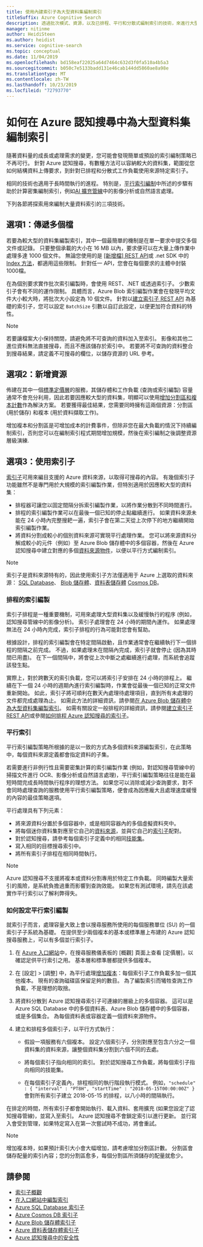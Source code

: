 ```yaml
---
title: 使用內建索引子為大型資料集編制索引
titleSuffix: Azure Cognitive Search
description: 透過批次模式、資源，以及已排程、平行和分散式編制索引的技術，來進行大型資料索引編制或需要大量計算索引的策略。
manager: nitinme
author: HeidiSteen
ms.author: heidist
ms.service: cognitive-search
ms.topic: conceptual
ms.date: 11/04/2019
ms.openlocfilehash: bd158eaf22025a64d7464c632d3f0fa510a4b5a3
ms.sourcegitcommit: b050c7e5133badd131e46cab144dd5860ae8a98e
ms.translationtype: MT
ms.contentlocale: zh-TW
ms.lasthandoff: 10/23/2019
ms.locfileid: "72793770"
---
```

# <a name="how-to-index-large-data-sets-in-azure-cognitive-search"></a>如何在 Azure 認知搜尋中為大型資料集編制索引

隨著資料量的成長或處理需求的變更，您可能會發現簡單或預設的索引編制策略已不再可行。 針對 Azure 認知搜尋，有數種方法可以容納較大的資料集，範圍從您如何結構資料上傳要求，到針對已排程和分散式工作負載使用來源特定索引子。

相同的技術也適用于長時間執行的進程。 特別是，[平行索引編制](#parallel-indexing)中所述的步驟有助於計算密集編制索引，例如[AI 擴充管線](cognitive-search-concept-intro.md)中的影像分析或自然語言處理。

下列各節將探索用來編制大量資料索引的三項技術。

## <a name="option-1-pass-multiple-documents"></a>選項1：傳遞多個檔

若要為較大型的資料集編製索引，其中一個最簡單的機制是在單一要求中提交多個文件或記錄。 只要整個承載的大小在 16 MB 以內，要求便可以在大量上傳作業中處理多達 1000 個文件。 無論您使用的是 [[新增檔] REST API](https://docs.microsoft.com/rest/api/searchservice/addupdate-or-delete-documents)或 .net SDK 中的[Index 方法](https://docs.microsoft.com/dotnet/api/microsoft.azure.search.documentsoperationsextensions.index?view=azure-dotnet)，都適用這些限制。 針對任一 API，您會在每個要求的主體中封裝1000檔。

在為個別要求實作批次索引編製時，會使用 REST、.NET 或透過索引子。 少數索引子會有不同的運作限制。 具體而言，Azure Blob 索引編製作業會在發現平均文件大小較大時，將批次大小設定為 10 個文件。 針對以[建立索引子 REST API](https://docs.microsoft.com/rest/api/searchservice/Create-Indexer) 為基礎的索引子，您可以設定 `BatchSize` 引數以自訂此設定，以便更加符合資料的特性。 

> [!NOTE]
> 若要讓檔案大小保持關閉，請避免將不可查詢的資料加入至索引。 影像和其他二進位資料無法直接搜尋，而且不應該儲存於索引中。 若要將不可查詢的資料整合到搜尋結果，請定義不可搜尋的欄位，以儲存資源的 URL 參考。

## <a name="option-2-add-resources"></a>選項2：新增資源

佈建在其中一個[標準定價層](search-sku-tier.md)的服務，其儲存體和工作負載 (查詢或索引編製) 容量通常不會充分利用，因此若要因應較大型的資料集，明顯可以使用[增加分割區和複本計數](search-capacity-planning.md)作為解決方案。 若要獲得最佳結果，您需要同時擁有這兩個資源：分割區 (用於儲存) 和複本 (用於資料擷取工作)。

增加複本和分割區是可增加成本的計費事件，但除非您在最大負載的情況下持續編制索引，否則您可以在編制索引程式期間增加規模，然後在索引編制之後調整資源層級演練.

## <a name="option-3-use-indexers"></a>選項3：使用索引子

[索引子](search-indexer-overview.md)可用來編目支援的 Azure 資料來源，以取得可搜尋的內容。 有幾個索引子功能雖然不是專門用於大規模的索引編製作業，但特別適用於因應較大型的資料集：

+ 排程器可讓您以固定間隔分拆索引編製作業，以將作業分散到不同時間進行。
+ 排程的索引編製作業可以在最後一個已知的停止點繼續進行。 如果資料來源未能在 24 小時內完整搜耙一遍，索引子會在第二天從上次停下的地方繼續開始索引編製作業。
+ 將資料分割成較小的個別資料來源可實現平行處理作業。 您可以將來源資料分解成較小的元件（例如）至 Azure Blob 儲存體中的多個容器，然後在 Azure 認知搜尋中建立對應的多個[資料來源物件](https://docs.microsoft.com/rest/api/searchservice/create-data-source)，以便以平行方式編制索引。

> [!NOTE]
> 索引子是資料來源特有的，因此使用索引子方法僅適用于 Azure 上選取的資料來源： [SQL Database](search-howto-connecting-azure-sql-database-to-azure-search-using-indexers.md)、 [Blob 儲存體](search-howto-indexing-azure-blob-storage.md)、[資料表儲存體](search-howto-indexing-azure-tables.md) [Cosmos DB](search-howto-index-cosmosdb.md)。

### <a name="scheduled-indexing"></a>排程的索引編製

索引子排程是一種重要機制，可用來處理大型資料集以及緩慢執行的程序 (例如，認知搜尋管線中的影像分析)。 索引子處理會在 24 小時的期間內運作。 如果處理無法在 24 小時內完成，索引子排程的行為可能對您會有幫助。 

根據設計，排程的索引編製會在特定間隔啟動，且作業通常會在繼續執行下一個排程的間隔之前完成。 不過，如果處理未在間隔內完成，索引子就會停止 (因為其時間已用盡)。 在下一個間隔中，將會從上次中斷之處繼續進行處理，而系統會追蹤該發生點。 

實際上，對於跨數天的索引負載，您可以將索引子安排在 24 小時的排程上。 繼續在下一個 24 小時的週期內進行索引編製時，作業會從最後一個已知的正常文件重新開始。 如此，索引子將可順利在數天內處理待處理項目，直到所有未處理的文件都完成處理為止。 如需此方法的詳細資訊，請參閱[在 Azure Blob 儲存體中為大型資料集編製索引](search-howto-indexing-azure-blob-storage.md#indexing-large-datasets)。 如需有關設定一般排程的詳細資訊，請參閱[建立索引子 REST API](https://docs.microsoft.com/rest/api/searchservice/Create-Indexer#request-syntax)或參閱[如何排程 Azure 認知搜尋的索引子](search-howto-schedule-indexers.md)。

<a name="parallel-indexing"></a>

### <a name="parallel-indexing"></a>平行索引

平行索引編製策略所根據的是以一致的方式為多個資料來源編製索引，在此策略中，每個資料來源定義都會指定資料的子集。 

若需要進行非例行性且需要密集計算的索引編製作業 (例如，對認知搜尋管線中的掃描文件進行 OCR、影像分析或自然語言處理)，平行索引編製策略往往是能在最短時間完成長時間執行程序的理想方法。 如果您可以消除或減少查詢要求，對不會同時處理查詢的服務使用平行索引編製策略，便會成為因應龐大且處理速度緩慢的內容的最佳策略選項。 

平行處理具有下列元素：

+ 將來源資料分置於多個容器中，或是相同容器內的多個虛擬資料夾中。 
+ 將每個迷你資料集對應至它自己的[資料來源](https://docs.microsoft.com/rest/api/searchservice/create-data-source)，並與它自己的[索引子](https://docs.microsoft.com/rest/api/searchservice/create-indexer)配對。
+ 對於認知搜尋，請參考每個索引子定義中的相同[技能集](https://docs.microsoft.com/rest/api/searchservice/create-skillset)。
+ 寫入相同的目標搜尋索引中。 
+ 將所有索引子排程在相同時間執行。

> [!NOTE]
> Azure 認知搜尋不支援將複本或資料分割專用於特定工作負載。 同時編製大量索引的風險，是系統負擔過重而影響到查詢效能。 如果您有測試環境，請先在該處實作平行索引以了解利弊得失。

### <a name="how-to-configure-parallel-indexing"></a>如何設定平行索引編製

就索引子而言，處理容量大致上會以搜尋服務所使用的每個服務單位 (SU) 的一個索引子子系統為基礎。 在提供至少兩個複本的基本或標準層上布建的 Azure 認知搜尋服務上，可以有多個並行索引子。 

1. 在 [Azure 入口網站](https://portal.azure.com)中，在搜尋服務儀表板的 [概觀] 頁面上查看 [定價層]，以確認足供平行索引之用。 基本層和標準層都提供多個複本。

2. 在 [設定] > [調整] 中，為平行處理[增加複本](search-capacity-planning.md)：每個索引子工作負載多加一個其他複本。 現有的查詢磁碟區保留足夠的數目。 為了編製索引而犧牲查詢工作負載，不是理想的取捨。

3. 將資料分散到 Azure 認知搜尋索引子可連線的層級上的多個容器。 這可以是 Azure SQL Database 中的多個資料表、Azure Blob 儲存體中的多個容器，或是多個集合。 為每個資料表或容器定義一個資料來源物件。

4. 建立和排程多個索引子，以平行方式執行：

   + 假設一項服務有六個複本。 設定六個索引子，分別對應至包含六分之一個資料集的資料來源，讓整個資料集分割到六個不同的去處。 

   + 將每個索引子指向相同的索引。 對於認知搜尋工作負載，將每個索引子指向相同的技能集。

   + 在每個索引子定義內，排程相同的執行階段執行模式。 例如，`"schedule" : { "interval" : "PT8H", "startTime" : "2018-05-15T00:00:00Z" }` 會對所有索引子建立 2018-05-15 的排程，以八小時的間隔執行。

在排定的時間，所有索引子都會開始執行、載入資料、套用擴充 (如果您設定了認知搜尋管線)，並寫入至索引。 Azure 認知搜尋不會鎖定索引以進行更新。 並行寫入會受到管理，如果特定寫入在第一次嘗試時不成功，將會重試。

> [!Note]
> 增加複本時，如果預計索引大小會大幅增加，請考慮增加分割區計數。 分割區會儲存配量的索引內容；您的分割區愈多，每個分割區所須儲存的配量就愈少。

## <a name="see-also"></a>請參閱

+ [索引子概觀](search-indexer-overview.md)
+ [在入口網站中編製索引](search-import-data-portal.md)
+ [Azure SQL Database 索引子](search-howto-connecting-azure-sql-database-to-azure-search-using-indexers.md)
+ [Azure Cosmos DB 索引子](search-howto-index-cosmosdb.md)
+ [Azure Blob 儲存體索引子](search-howto-indexing-azure-blob-storage.md)
+ [Azure 資料表儲存體索引子](search-howto-indexing-azure-tables.md)
+ [Azure 認知搜尋中的安全性](search-security-overview.md)
